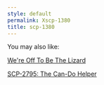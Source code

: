```yaml
---
style: default
permalink: Xscp-1380
title: scp-1380
---
```

You may also like:

[We're Off To Be The Lizard](http://scp-wiki.net/we-re-off-to-be-the-lizard)

[SCP-2795: The Can-Do Helper](http://scp-wiki.net/scp-2795)
